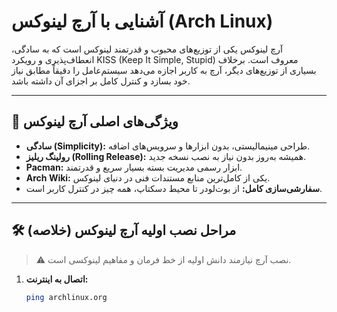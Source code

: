 # آشنایی با آرچ لینوکس (Arch Linux)

آرچ لینوکس یکی از توزیع‌های محبوب و قدرتمند لینوکس است که به سادگی، انعطاف‌پذیری و رویکرد KISS (Keep It Simple, Stupid) معروف است. برخلاف بسیاری از توزیع‌های دیگر، آرچ به کاربر اجازه می‌دهد سیستم‌عامل را دقیقاً مطابق نیاز خود بسازد و کنترل کامل بر اجزای آن داشته باشد.

---

## 📌 ویژگی‌های اصلی آرچ لینوکس

- **سادگی (Simplicity):** طراحی مینیمالیستی، بدون ابزارها و سرویس‌های اضافه.
- **رولینگ ریلیز (Rolling Release):** همیشه به‌روز بدون نیاز به نصب نسخه جدید.
- **Pacman:** ابزار رسمی مدیریت بسته بسیار سریع و قدرتمند.
- **Arch Wiki:** یکی از کامل‌ترین منابع مستندات فنی در دنیای لینوکس.
- **سفارشی‌سازی کامل:** از بوت‌لودر تا محیط دسکتاپ، همه چیز در کنترل کاربر است.

---

## 🛠️ مراحل نصب اولیه آرچ لینوکس (خلاصه)

> ⚠️ نصب آرچ نیازمند دانش اولیه از خط فرمان و مفاهیم لینوکسی است.

1. **اتصال به اینترنت:**
   ```bash
   ping archlinux.org
